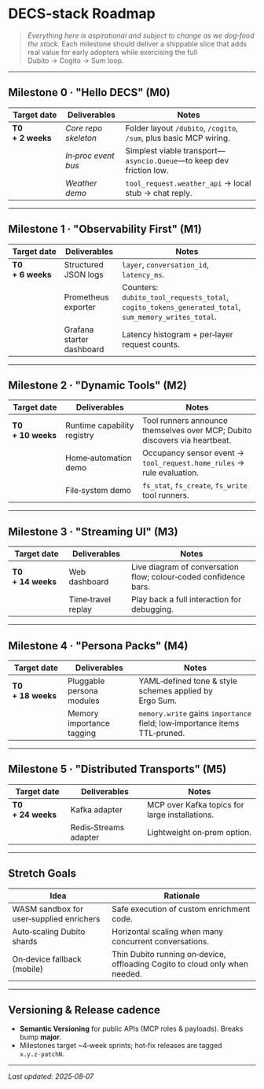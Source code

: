# DECS‑stack Roadmap

> *Everything here is aspirational and subject to change as we dog‑food the stack.*  Each milestone should deliver a shippable slice that adds real value for early adopters while exercising the full Dubito → Cogito → Sum loop.

---

## Milestone 0 · "Hello DECS" (M0)

| Target date      | Deliverables         | Notes                                                               |
| ---------------- | -------------------- | ------------------------------------------------------------------- |
| **T0 + 2 weeks** | *Core repo skeleton* | Folder layout `/dubito`, `/cogito`, `/sum`, plus basic MCP wiring.  |
|                  | *In‑proc event bus*  | Simplest viable transport—`asyncio.Queue`—to keep dev friction low. |
|                  | *Weather demo*       | `tool_request.weather_api` → local stub → chat reply.               |

---

## Milestone 1 · "Observability First" (M1)

| Target date      | Deliverables              | Notes                                                                                               |
| ---------------- | ------------------------- | --------------------------------------------------------------------------------------------------- |
| **T0 + 6 weeks** | Structured JSON logs      | `layer`, `conversation_id`, `latency_ms`.                                                           |
|                  | Prometheus exporter       | Counters: `dubito_tool_requests_total`, `cogito_tokens_generated_total`, `sum_memory_writes_total`. |
|                  | Grafana starter dashboard | Latency histogram + per‑layer request counts.                                                       |

---

## Milestone 2 · "Dynamic Tools" (M2)

| Target date       | Deliverables                | Notes                                                                      |
| ----------------- | --------------------------- | -------------------------------------------------------------------------- |
| **T0 + 10 weeks** | Runtime capability registry | Tool runners announce themselves over MCP; Dubito discovers via heartbeat. |
|                   | Home‑automation demo        | Occupancy sensor event → `tool_request.home_rules` → rule evaluation.      |
|                   | File‑system demo            | `fs_stat`, `fs_create`, `fs_write` tool runners.                           |

---

## Milestone 3 · "Streaming UI" (M3)

| Target date       | Deliverables       | Notes                                                            |
| ----------------- | ------------------ | ---------------------------------------------------------------- |
| **T0 + 14 weeks** | Web dashboard      | Live diagram of conversation flow; colour‑coded confidence bars. |
|                   | Time‑travel replay | Play back a full interaction for debugging.                      |

---

## Milestone 4 · "Persona Packs" (M4)

| Target date       | Deliverables              | Notes                                                                     |
| ----------------- | ------------------------- | ------------------------------------------------------------------------- |
| **T0 + 18 weeks** | Pluggable persona modules | YAML‑defined tone & style schemes applied by Ergo Sum.                    |
|                   | Memory importance tagging | `memory.write` gains `importance` field; low‑importance items TTL‑pruned. |

---

## Milestone 5 · "Distributed Transports" (M5)

| Target date       | Deliverables          | Notes                                          |
| ----------------- | --------------------- | ---------------------------------------------- |
| **T0 + 24 weeks** | Kafka adapter         | MCP over Kafka topics for large installations. |
|                   | Redis‑Streams adapter | Lightweight on‑prem option.                    |

---

## Stretch Goals

| Idea                                     | Rationale                                                                   |
| ---------------------------------------- | --------------------------------------------------------------------------- |
| WASM sandbox for user‑supplied enrichers | Safe execution of custom enrichment code.                                   |
| Auto‑scaling Dubito shards               | Horizontal scaling when many concurrent conversations.                      |
| On‑device fallback (mobile)              | Thin Dubito running on‑device, offloading Cogito to cloud only when needed. |

---

## Versioning & Release cadence

* **Semantic Versioning** for public APIs (MCP roles & payloads).  Breaks bump **major**.
* Milestones target \~4‑week sprints; hot‑fix releases are tagged `x.y.z‑patchN`.

---

*Last updated: 2025‑08‑07*
